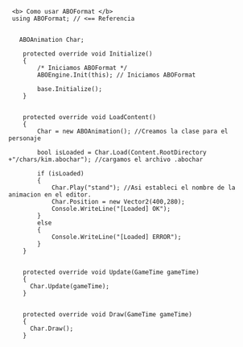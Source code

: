      <b> Como usar ABOFormat </b>
     using ABOFormat; // <== Referencia  
       
       
       ABOAnimation Char; 
        
        protected override void Initialize()
        {
            /* Iniciamos ABOFormat */
            ABOEngine.Init(this); // Iniciamos ABOFormat

            base.Initialize();
        }


        protected override void LoadContent()
        {
            Char = new ABOAnimation(); //Creamos la clase para el personaje

            bool isLoaded = Char.Load(Content.RootDirectory +"/chars/kim.abochar"); //cargamos el archivo .abochar

            if (isLoaded)
            {
                Char.Play("stand"); //Asi estableci el nombre de la animacion en el editor.
                Char.Position = new Vector2(400,280);
                Console.WriteLine("[Loaded] OK");
            }
            else
            {
                Console.WriteLine("[Loaded] ERROR");
            }
        }
        
        
        protected override void Update(GameTime gameTime)
        {
          Char.Update(gameTime);
        }
        
        
        protected override void Draw(GameTime gameTime)
        {
          Char.Draw();
        }
